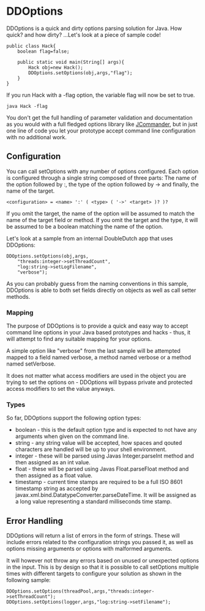 DDOptions
==========

DDOptions is a quick and dirty options parsing solution for Java. How quick?
and how dirty? ...Let's look at a piece of sample code!

````
public class Hack{
	boolean flag=false;

	public static void main(String[] args){
		Hack obj=new Hack();
		DDOptions.setOptions(obj,args,"flag");
	}
}
````

If you run Hack with a -flag option, the variable flag will now be set to true.

````
java Hack -flag
````

You don't get the full handling of parameter validation and documentation as
you would with a full fledged options library like
[JCommander](http://jcommander.org/), but in just one line of code you let your
prototype accept command line configuration with no additional work.

## Configuration

You can call setOptions with any number of options configured. Each option is
configured through a single string composed of three parts: The name of the
option followed by :, the type of the option followed by -> and finally, the
name of the target.

````
<configuration> = <name> ':' ( <type> ( '->' <target> )? )?
````

If you omit the target, the name of the option will be assumed to match the
name of the target field or method. If you omit the target and the type, it
will be assumed to be a boolean matching the name of the option.

Let's look at a sample from an internal DoubleDutch app that uses DDOptions:

````
DDOptions.setOptions(obj,args,
	"threads:integer->setThreadCount",
	"log:string->setLogFilename",
	"verbose");
````

As you can probably guess from the naming conventions in this sample, DDOptions
is able to both set fields directly on objects as well as call setter methods.

### Mapping

The purpose of DDOptions is to provide a quick and easy way to accept command
line options in your Java based prototypes and hacks - thus, it will attempt to
find any suitable mapping for your options.

A simple option like "verbose" from the last sample will be attempted mapped to
a field named verbose, a method named verbose or a method named setVerbose.

It does not matter what access modifiers are used in the object you are trying
to set the options on - DDOptions will bypass private and protected access
modifiers to set the value anyways.

### Types

So far, DDOptions support the following option types:

 * boolean - this is the default option type and is expected to not have any
   arguments when given on the command line.
 * string - any string value will be accepted, how spaces and qouted characters
   are handled will be up to your shell environment.
 * integer - these will be parsed using Javas Integer.parseInt method and then
   assigned as an int value.
 * float - these will be parsed using Javas Float.parseFloat method and then
   assigned as a float value.
 * timestamp - current time stamps are required to be a full ISO 8601 timestamp
   string as accepted by javax.xml.bind.DatatypeConverter.parseDateTime. It
   will be assigned as a long value representing a standard milliseconds time
   stamp.

## Error Handling

DDOptions will return a list of errors in the form of strings. These will
include errors related to the configuration strings you passed it, as well as
options missing arguments or options with malformed arguments.

It will however not throw any errors based on unused or unexpected options in
the input. This is by design so that it is possible to call setOptions multiple
times with different targets to configure your solution as shown in the
following sample:

````
DDOptions.setOptions(threadPool,args,"threads:integer->setThreadCount");
DDOptions.setOptions(logger,args,"log:string->setFilename");
````
